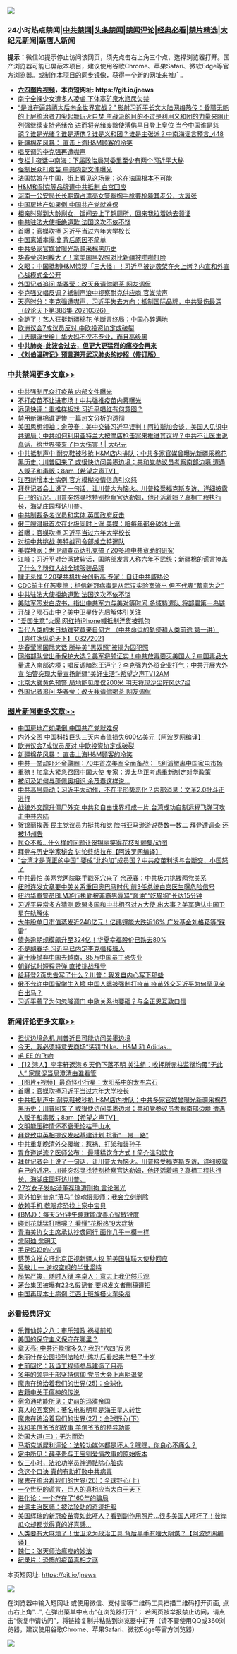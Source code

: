 ![](https://raw.githubusercontent.com/fqnews/bnews/master/64photo/fqnews-qr.jpg)

<div id="tt">
<h3>24小时热点禁闻|<a href="#%E4%B8%AD%E5%85%B1%E7%A6%81%E9%97%BB%E6%9B%B4%E5%A4%9A%E6%96%87%E7%AB%A0">中共禁闻</a>|<a href="#%E5%9B%BE%E7%89%87%E6%96%B0%E9%97%BB%E6%9B%B4%E5%A4%9A%E6%96%87%E7%AB%A0">头条禁闻</a>|<a href="#%E6%96%B0%E9%97%BB%E8%AF%84%E8%AE%BA%E6%9B%B4%E5%A4%9A%E6%96%87%E7%AB%A0">禁闻评论|<a href="#%E5%BF%85%E7%9C%8B%E7%BB%8F%E5%85%B8%E5%A5%BD%E6%96%87">经典必看|<a href="/video.md#%E7%A6%81%E7%89%87%E7%B2%BE%E9%80%89">禁片精选</a>|<a href="https://github.com/fqnews/djy/blob/master/gb/nf1351518.md#1">大纪元新闻</a>|<a href="https://github.com/fqnews/ntdtv/blob/master/gb/prog204.md#1">新唐人新闻</a></h3>
<div><b>提示：</b>微信如提示停止访问该网页，须先点击右上角三个点，选择浏览器打开。国产浏览器可能已屏蔽本项目，建议使用谷歌Chrome、苹果Safari、微软Edge等官方浏览器。或<a href="https://github.com/fqnews/bnews/blob/master/%E5%88%B6%E4%BD%9Cgit%E7%A6%81%E9%97%BB%E9%95%9C%E5%83%8F.md">制作本项目的同步镜像</a>，获得一个新的网址来推广。</div>
<ul>
<li><b><a href="http://d1.bdrive.tk/64.mp4" target="_blank">六四图片视频</a>，本页短网址: https://git.io/jnews</b></li>
<li><a href="/cbnews/20210327/1513501.md">南宁全裸少女遭多人凌虐 下体塞矿泉水瓶尿失禁</a></li>
<li><a href="/comments/20210327/1513543.md">“是谁在逼慈禧太后向全世界宣战？” 影射习近平长文大陆网络热传：昏聩无能的上层统治者刀尖起舞玩火自焚 主战派的目的不过是利用义和团的力量来阻止列强继续支持光绪帝 进而将光绪废黜使溥㑺早日登上皇位 当今中国谁是慈禧？谁是光绪？谁是溥㑺？谁是义和团？谁是主张派？中南海谣言预言_448</a></li>
<li><a href="/topimagenews/20210327/1513613.md">新疆棉花风暴： 直击上海H&M顾客的冷笑</a></li>
<li><a href="/cbnews/20210327/1513654.md">唱反调的李克强再遭噤声</a></li>
<li><a href="/cbnews/20210327/1513552.md">专栏 | 夜话中南海：下届政治局常委里至少有两个习近平大秘</a></li>
<li><a href="/cbnews/20210327/1513755.md">强制民众打疫苗 中共内部文件曝光</a></li>
<li><a href="/funmedia/20210327/1513594.md">法国姑娘在中国，街上看见这场景：这在法国根本不可能</a></li>
<li><a href="/cbnews/20210327/1513568.md">H&M和耐克等品牌遭中共抵制 白宫回应</a></li>
<li><a href="/lifebaike/20210327/1513749.md">河南一公安局长长期霸占漂亮女警察掏手枪要枪毙其老公，太嚣张</a></li>
<li><a href="/topimagenews/20210327/1513772.md">中国房地产如果倒 中国共产党就难保</a></li>
<li><a href="/funmedia/20210327/1513616.md">相亲时碰到大龄剩女，饭间去上了趟厕所，回来我拉着她去领证</a></li>
<li><a href="/cbnews/20210327/1513798.md">中共驻法大使拒绝道歉 法国这次不依不饶</a></li>
<li><a href="/cbnews/20210327/1513890.md">首曝：官媒吹捧 习近平当过六年大学校长</a></li>
<li><a href="/headline/20210327/1513539.md">中国离婚率爆增 背后原因不简单</a></li>
<li><a href="/cbnews/20210327/1513614.md">中共多家官媒曾曝光新疆采棉黑历史</a></li>
<li><a href="/comments/20210327/1513489.md">华春莹这回糗大了！拿美国黑奴照对比新疆被啪啪打脸</a></li>
<li><a href="/cbnews/20210327/1513611.md">文昭：中国抵制H&amp;M惊现「三大怪」！习近平被逆袭架在火上烤？内宣和外宣心战模式全公开</a></li>
<li><a href="/cbnews/20210327/1513763.md">外国记者追问 华春莹：改天我请你喝茶 网友调侃</a></li>
<li><a href="/comments/20210327/1513526.md">李克强又唱反调？抵制声浪中视察耐克供应商 官媒禁声</a></li>
<li><a href="/cbnews/20210327/1513727.md">天亮时分：李克强遭噤声，习近平失去方向；抵制国际品牌，中共受伤最深（政论天下第386集 20210326）</a></li>
<li><a href="/yule/20210327/1513737.md">全跪了！艺人狂挺新疆棉花 他断言终局：中国心碎满地</a></li>
<li><a href="/topimagenews/20210327/1513653.md">欧洲议会7成议员反对 中欧投资协定或破裂</a></li>
<li><a href="/ssgc/20210327/1513464.md">〖兲朝浮世绘〗华大妈不仅不专业，而且高级黑</a></li>
<li><b><a href="/comments/20200211/1275071.md" target="_blank">中共肺炎-此波会过去，但更大更猛烈的瘟疫会再来</a></b></li>
<li><b><a href="/comments/20200207/1272816.md" target="_blank">《刘伯温碑记》预言避开武汉肺炎的妙招（修订版）</a></b></li>
</ul>
</div>

<div class="catlist">
<h3><a href="/cbnews/" target="_blank">中共禁闻</a><span><a href="/cbnews/" target="_blank" rel="nofollow">更多文章>></a></span></h3>
<ul>
<li><a href="/cbnews/20210327/1514045.md" target="_blank">中共强制民众打疫苗 内部文件曝光</a></li>
<li><a href="/cbnews/20210327/1514016.md" target="_blank">不打疫苗不让进市场！中共强推疫苗内幕曝光</a></li>
<li><a href="/cbnews/20210327/1514039.md" target="_blank">远见快评：重推样板戏 习近平唱红有何意图？</a></li>
<li><a href="/cbnews/20210327/1514017.md" target="_blank">禁用新疆棉谁更惨 一篇热文分析的透彻</a></li>
<li><a href="/cbnews/20210327/1514015.md" target="_blank">美国思想领袖：余茂春：美中交锋习近平误判！阿拉斯加会谈，美国人见识中共骗局；中共如何利用亚特兰大按摩店枪击案来推进其议程？中共不让医生说真话，给世界带来了巨大伤害！| 大纪元</a></li>
<li><a href="/comments/20210327/1513998.md" target="_blank">中共抵制声中 耐克鞋被秒抢 H&#038;M店内排队；中共多家官媒曾曝光新疆采棉花黑历史；川普回来了 或很快访问美墨边境；共和党参议员考察南部边境 遭遇人贩子和毒贩；8am【希望之声TV】</a></li>
<li><a href="/cbnews/20210327/1513927.md" target="_blank">江西新增本土病例 官方模糊疫情信息引众怒</a></li>
<li><a href="/comments/20210327/1513913.md" target="_blank">拜登记者会上说了一句话，让川普大为恼火。川普接受福克斯专访，详细披露自己的近况。川普突然寻找特别检察官达勒姆，他还活着吗？真相工程执行长，海湖庄园拜访川普。</a></li>
<li><a href="/cbnews/20210327/1513908.md" target="_blank">中共制裁多名议员和实体 英国政府反击</a></li>
<li><a href="/cbnews/20210327/1513891.md" target="_blank">俄三艘潜艇首次在北极同时上浮 美媒：咱每年都会破冰上浮</a></li>
<li><a href="/cbnews/20210327/1513890.md" target="_blank">首曝：官媒吹捧 习近平当过六年大学校长</a></li>
<li><a href="/cbnews/20210327/1513882.md" target="_blank">对抗中共挑战 美特战司令部成立特遣队</a></li>
<li><a href="/cbnews/20210327/1513839.md" target="_blank">美媒独家：世卫调查员达扎克搞了20多项中共资助的研究</a></li>
<li><a href="/cbnews/20210327/1513827.md" target="_blank">江峰：习近平对台湾放软话，国防部发言人称六年不武统；新疆棉的谎言掩盖了什么？粉红大战全球服装品牌</a></li>
<li><a href="/cbnews/20210327/1513808.md" target="_blank">肆无忌惮？20架共机扰台创新高 专家：自证中共威胁论</a></li>
<li><a href="/cbnews/20210327/1513807.md" target="_blank">CDC前主任芮斐德：相信新冠病毒是从武汉实验室流出 但不代表“蓄意为之”</a></li>
<li><a href="/cbnews/20210327/1513798.md" target="_blank">中共驻法大使拒绝道歉 法国这次不依不饶</a></li>
<li><a href="/cbnews/20210327/1513797.md" target="_blank">美陆军签发白皮书，指出中共军力与美对等时间 多域特遣队 将部署第一岛链</a></li>
<li><a href="/cbnews/20210327/1513786.md" target="_blank">开战？陨石击中？美中卫星传先后解体引关注</a></li>
<li><a href="/cbnews/20210327/1513785.md" target="_blank">“爱国生意”火爆 网红持iPhone喊抵制洋货被抓包</a></li>
<li><a href="/comments/20210327/1513783.md" target="_blank">当代人类的末日劫难究竟来自何方 （中共命运的轨迹和人类前途   第一讲） 【袁红冰纵论天下】 03272021</a></li>
<li><a href="/cbnews/20210327/1513778.md" target="_blank">华春莹闹国际笑话 所举美“黑奴照”被揭为囚犯照</a></li>
<li><a href="/comments/20210327/1513777.md" target="_blank">网络部队曾出手保护大选？美军将领证实！中共放毒要灭美国人？中国毒品大量进入南部边境；唱反调暗怼王沪宁？李克强为外资企业打气；中共开展大外宣 油管突现大量宣扬新疆“美好生活”-希望之声TV12AM</a></li>
<li><a href="/cbnews/20210327/1513773.md" target="_blank">北京大雾黄色预警 局地能见度仅200米 明天将现沙尘阵风达7级</a></li>
<li><a href="/cbnews/20210327/1513763.md" target="_blank">外国记者追问 华春莹：改天我请你喝茶 网友调侃</a></li>

</ul>
</div>
<div class="catlist">
<h3><a href="/topimagenews/" target="_blank">图片新闻</a><span><a href="/topimagenews/" target="_blank" rel="nofollow">更多文章>></a></span></h3>
<ul>
<li><a href="/topimagenews/20210327/1513772.md" target="_blank">中国房地产如果倒 中国共产党就难保</a></li>
<li><a href="/topimagenews/20210327/1513740.md" target="_blank">内外交困 中国科技巨头三天内市值损失600亿美元【阿波罗网编译】</a></li>
<li><a href="/topimagenews/20210327/1513653.md" target="_blank">欧洲议会7成议员反对 中欧投资协定或破裂</a></li>
<li><a href="/topimagenews/20210327/1513613.md" target="_blank">新疆棉花风暴： 直击上海H&#038;M顾客的冷笑</a></li>
<li><a href="/topimagenews/20210326/1513273.md" target="_blank">中共一举动吓坏金融圈；70年首次美军全面备战；飞利浦撤离中国家电市场</a></li>
<li><a href="/topimagenews/20210326/1513091.md" target="_blank">重磅！加拿大紧急召回中国大使 专家：渥太华正考虑重新制定对华政策</a></li>
<li><a href="/topimagenews/20210326/1512918.md" target="_blank">被问及如何与蓬佩奥相识 余茂春这样说…</a></li>
<li><a href="/topimagenews/20210326/1512893.md" target="_blank">中共高层异动；习近平大动作，不在乎形势恶化？内部消息：文革2.0批斗正进行</a></li>
<li><a href="/topimagenews/20210326/1512892.md" target="_blank">战狼外交蹿升僵尸外交 中共和自由世界打成一片 台湾成功自制远程飞弹可攻击中共内陆</a></li>
<li><a href="/topimagenews/20210326/1512883.md" target="_blank">贺锦丽挨轰 民主党议员力挺共和党 脸书亚马逊游说费数一数二 拜登遭调查 还被14州告</a></li>
<li><a href="/topimagenews/20210326/1512852.md" target="_blank">民众不解…什么样的问题让贺锦丽笑得花枝乱颤集/动图</a></li>
<li><a href="/topimagenews/20210325/1512545.md" target="_blank">拜登与历史学家秘会 讨论终结拉布【阿波罗网编译】</a></li>
<li><a href="/topimagenews/20210325/1512244.md" target="_blank">“台湾才是真正的中国” 要成“北约加”成员国？中共疫苗利诱与台断交，小国怒了</a></li>
<li><a href="/topimagenews/20210325/1512208.md" target="_blank">中共最怕 美两党两院联手戳死穴来了 余茂春：中共极力挑拨两党关系</a></li>
<li><a href="/topimagenews/20210325/1512077.md" target="_blank">纽时连发文章要中美关系重回奥巴马时代 前3任总统白宫医生曝危险信号</a></li>
<li><a href="/topimagenews/20210325/1512027.md" target="_blank">纽约华裔警员BLM游行执勤被非裔男辱骂“酱油”“吃猫狗”长达15分钟</a></li>
<li><a href="/topimagenews/20210324/1511859.md" target="_blank">习近平异常多方猜测 欧盟多国和中共相召对方大使 出大事？美军确认中国卫星在轨解体</a></li>
<li><a href="/topimagenews/20210324/1511599.md" target="_blank">大牛股单日市值蒸发近248亿元！亿纬锂能大跌近16% 广发基金刘格菘等“踩雷”</a></li>
<li><a href="/topimagenews/20210324/1511598.md" target="_blank">债务逾期规模飙升至324亿！华夏幸福股价已跌去80%</a></li>
<li><a href="/topimagenews/20210324/1511521.md" target="_blank">不是胡春华 习近平已内定李克强接班人</a></li>
<li><a href="/topimagenews/20210324/1511503.md" target="_blank">富士康抛弃中国去越南，85万中国员工恐失业</a></li>
<li><a href="/topimagenews/20210324/1511413.md" target="_blank">朝鲜试射短程导弹 直接挑战拜登</a></li>
<li><a href="/topimagenews/20210324/1511250.md" target="_blank">给拜登2页忠告写了什么？川普：我发自内心写下那些</a></li>
<li><a href="/topimagenews/20210323/1511203.md" target="_blank">俄不允许中国留学生入境 中国人曝被强制打疫苗 疫苗外交习近平为何罕见亲自出马？</a></li>
<li><a href="/topimagenews/20210323/1511077.md" target="_blank">习近平蔫了为何忽降调门 中欧关系也要砸？与金正恩互致口信</a></li>

</ul>
</div>
<div class="catlist">
<h3><a href="/comments/" target="_blank">新闻评论</a><span><a href="/comments/" target="_blank" rel="nofollow">更多文章>></a></span></h3>
<ul>
<li><a href="/comments/20210327/1514041.md" target="_blank">担忧边境危机 川普近日可能访问美墨边境</a></li>
<li><a href="/comments/20210327/1514028.md" target="_blank">今天，我必须特意去商场“惩罚”Nike、H&#038;M 和 Adidas…</a></li>
<li><a href="/comments/20210327/1514027.md" target="_blank">毛 EE 的飞吻</a></li>
<li><a href="/comments/20210327/1514026.md" target="_blank">【12 港人】李宇轩返港 6 天仍下落不明 关注组：收押所赤柱监狱均覆“无此人” 家属促当局澄清由谁看管</a></li>
<li><a href="/comments/20210327/1514014.md" target="_blank">【图片+视频】最奇怪小行星：太阳系中的太空岩石</a></li>
<li><a href="/comments/20210327/1514010.md" target="_blank">首曝：官媒吹捧习近平当过六年大学校长</a></li>
<li><a href="/comments/20210327/1513998.md" target="_blank">中共抵制声中 耐克鞋被秒抢 H&#038;M店内排队；中共多家官媒曾曝光新疆采棉花黑历史；川普回来了 或很快访问美墨边境；共和党参议员考察南部边境 遭遇人贩子和毒贩；8am【希望之声TV】</a></li>
<li><a href="/comments/20210327/1513967.md" target="_blank">文明能压碎情怀不衰无论枯干山水</a></li>
<li><a href="/comments/20210327/1513956.md" target="_blank">拜登致电英相提议发起基建计划 抗衡“一带一路”</a></li>
<li><a href="/comments/20210327/1513931.md" target="_blank">中共重复晚清外交覆辙：惹祸、打架和装孙子</a></li>
<li><a href="/comments/20210327/1513915.md" target="_blank">胃食道逆流？医师公布： 最糟糕饮食方式！简介温和饮食</a></li>
<li><a href="/comments/20210327/1513913.md" target="_blank">拜登记者会上说了一句话，让川普大为恼火。川普接受福克斯专访，详细披露自己的近况。川普突然寻找特别检察官达勒姆，他还活着吗？真相工程执行长，海湖庄园拜访川普。</a></li>
<li><a href="/comments/20210327/1513897.md" target="_blank">27岁女子发帖涉董存瑞遭刑拘 言论曝光</a></li>
<li><a href="/comments/20210327/1513896.md" target="_blank">意外拍到普京“落马” 惊魂摄影师：我会立刻删除</a></li>
<li><a href="/comments/20210327/1513895.md" target="_blank">依赖手机 乾眼症恐找上家中宝贝</a></li>
<li><a href="/comments/20210327/1513894.md" target="_blank">《BMJ》：每天5分钟午睡就能改善心智敏锐度</a></li>
<li><a href="/comments/20210327/1513893.md" target="_blank">碰到花就猛打喷嚏？ 看懂“花粉热”9大症状</a></li>
<li><a href="/comments/20210327/1513886.md" target="_blank">青海美协女主席承认抄袭同行 画作几乎一模一样</a></li>
<li><a href="/comments/20210327/1513878.md" target="_blank">念阿廸 念明天</a></li>
<li><a href="/comments/20210327/1513877.md" target="_blank">手足妈妈的心情</a></li>
<li><a href="/comments/20210327/1513847.md" target="_blank">蔡英文推文吁北京正视新疆人权 前美国驻联大使秒回应</a></li>
<li><a href="/comments/20210327/1513811.md" target="_blank">吴敏儿 — 逆权空姐的半世坚持</a></li>
<li><a href="/comments/20210327/1513810.md" target="_blank">局势严竣，随时入狱 李卓人：意志上我仍然乐观</a></li>
<li><a href="/comments/20210327/1513805.md" target="_blank">茅台集团被曝有22名假记者 要求发文者删稿遭拒</a></li>
<li><a href="/comments/20210327/1513795.md" target="_blank">中国再现本土病例 江西上班族搭火车染疫</a></li>

</ul>
</div>

<div class="catlist">
<h3>必看经典好文</h3>
<ul>
<li><a href="/tculture/20170717/792953.md" target="_blank">乐舞仙踪之八：审乐知政 祸福前知</a></li>
<li><a href="/lifebaike/20200520/1331379.md" target="_blank">美国的保守主义保守在哪里？</a></li>
<li><a href="/comments/20200607/1341003.md" target="_blank">章天亮: 中共还能撑多久? 我的“六四”反思</a></li>
<li><a href="/comments/20210216/1488271.md" target="_blank">朱丽叶在公园找到法轮功 炼功后看起来年轻了十岁</a></li>
<li><a href="/aomi/history/20141104/323033.md" target="_blank">史前回忆：我当工程师参与建造了月亮</a></li>
<li><a href="/comments/20210307/1500218.md" target="_blank">多年的领导干部坚持信仰 党员大会上声明退党</a></li>
<li><a href="/comments/20181017/1014654.md" target="_blank">魔鬼在统治着我们的世界(25)：全球化</a></li>
<li><a href="/ccpdope/20200531/1337409.md" target="_blank">古籍中关于瘟神的传说</a></li>
<li><a href="/cbnews/20180711/970353.md" target="_blank">宿命通功能所见：史前的玛雅帝国</a></li>
<li><a href="/comments/20200523/1332915.md" target="_blank">真人轮回案例：著名电影明星是海王星人转世</a></li>
<li><a href="/comments/20181224/1052333.md" target="_blank">魔鬼在统治着我们的世界(27)：全球野心(下)</a></li>
<li><a href="/tculture/20200917/1398046.md" target="_blank">我和羊倌爷爷的故事 羊倌爷爷的特异功能</a></li>
<li><a href="/cbnews/20180309/912114.md" target="_blank">治国大道(三)：无为而治</a></li>
<li><a href="/comments/20210207/1482940.md" target="_blank">马斯克派犀利评论：法轮功媒体都是坏人？嘿嘿，你良心不痛么？</a></li>
<li><a href="/comments/20200616/1345658.md" target="_blank">定中所见：薛平贵与王宝钏爱情故事的原始版本</a></li>
<li><a href="/health/20170626/780270.md" target="_blank">仅三小时，法轮功学员神通祛除心脏病</a></li>
<li><a href="/comments/20200707/1357090.md" target="_blank">念这个口诀 真的有助打败中共病毒</a></li>
<li><a href="/comments/20181210/1044798.md" target="_blank">魔鬼在统治着我们的世界(26)：全球野心(上)</a></li>
<li><a href="/comments/20200621/1348067.md" target="_blank">一个世纪的谎言，巨人的真相应当大白于天下</a></li>
<li><a href="/comments/20200907/1392278.md" target="_blank">进化论：一个存在了160年的骗局</a></li>
<li><a href="/comments/20200801/1373219.md" target="_blank">台湾主治医师：被法轮功的奇迹折服</a></li>
<li><a href="/comments/20201215/1447764.md" target="_blank">美国辉瑞的新冠疫苗竟如此吓人？看到副作用照片…很多美国人吓坏了！彼岸瓜众却都觉得真的好喜感…</a></li>
<li><a href="/cnnews/20201226/1455352.md" target="_blank">人类要有大麻烦了！世卫沦为政治工具 背后黑手有啥大阴谋？【阿波罗网编译】</a></li>
<li><a href="/comments/20200224/1282494.md" target="_blank">魏仁：张天师治瘟疫的妙法</a></li>
<li><a href="/topimagenews/20180408/925060.md" target="_blank">纪录片：恐怖的疫苗真相之谜</a></li>

</ul>
</div>

本页短网址: https://git.io/jnews

![](https://raw.githubusercontent.com/fqnews/bnews/master/64photo/fqnews-qr.jpg)

在浏览器中输入短网址 或使用微信、支付宝等二维码工具扫描二维码打开页面, 点击右上角"...", 在弹出菜单中点击“在浏览器打开”； 若网页被举报禁止访问，请点击“恢复申请访问”，将链接复制并粘贴到浏览器中打开（请不要使用QQ或360浏览器，建议使用谷歌Chrome、苹果Safari、微软Edge等官方浏览器）

![](https://raw.githubusercontent.com/fqnews/bnews/master/64photo/wx.jpg)